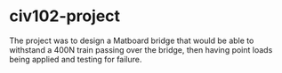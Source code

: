# civ102-project

The project was to design a Matboard bridge that would be able to withstand a 400N train passing over the bridge, then having point loads being applied and testing for failure. 
